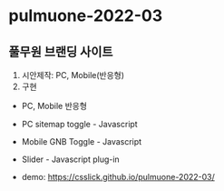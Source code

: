 # pulmuone-2022-03
## 풀무원 브랜딩 사이트
1. 시안제작: PC, Mobile(반응형)
2. 구현
  - PC, Mobile 반응형
  - PC sitemap toggle - Javascript
  - Mobile GNB Toggle - Javascript
  - Slider - Javascript plug-in

- demo: https://csslick.github.io/pulmuone-2022-03/